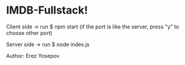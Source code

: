 # IMDB-Fullstack!


Client side -> run $ npm start (if the port is like the server, press "y" to choose other port)


Server side -> run $ node index.js



Author: Erez Yosepov
